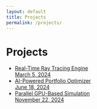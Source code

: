 ```yaml
---
layout: default
title: Projects
permalink: /projects/
---
```


<h1 class="text-3xl font-bold mb-4">Projects</h1>

<ul class="space-y-4">
  <li>
    <a href="/pages/project1/" class="block text-blue-600 hover:underline">
      <div class="text-lg font-semibold">Real-Time Ray Tracing Engine</div>
      <div class="text-sm text-gray-500">March 5, 2024</div>
    </a>
  </li>
  <li>
    <a href="/pages/project2/" class="block text-blue-600 hover:underline">
      <div class="text-lg font-semibold">AI-Powered Portfolio Optimizer</div>
      <div class="text-sm text-gray-500">June 18, 2024</div>
    </a>
  </li>
  <li>
    <a href="/pages/project3/" class="block text-blue-600 hover:underline">
      <div class="text-lg font-semibold">Parallel GPU-Based Simulation</div>
      <div class="text-sm text-gray-500">November 22, 2024</div>
    </a>
  </li>
</ul>
